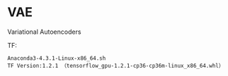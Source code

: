 # VAE
Variational Autoencoders

TF:

    Anaconda3-4.3.1-Linux-x86_64.sh
    TF Version:1.2.1 （tensorflow_gpu-1.2.1-cp36-cp36m-linux_x86_64.whl）

